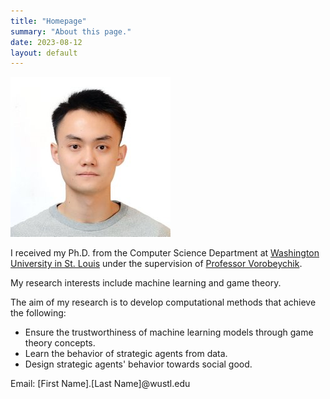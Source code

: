 ```yaml
---
title: "Homepage"
summary: "About this page."
date: 2023-08-12
layout: default
---
```

![Researcher Portrait](assets/images/SixieYu.jpg)





I received my Ph.D. from the Computer Science Department at [Washington University in St. Louis](https://cse.wustl.edu/) under the supervision of [Professor Vorobeychik](http://vorobeychik.com/).

My research interests include machine learning and game theory.

The aim of my research is to develop computational methods that achieve the following:
- Ensure the trustworthiness of machine learning models through game theory concepts.
- Learn the behavior of strategic agents from data.
- Design strategic agents' behavior towards social good.

Email: \[First Name\].\[Last Name\]@wustl.edu
<br>


